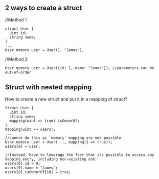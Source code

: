 ## 2 ways to create a struct

//Method 1
```
struct User {
  uint id;
  string name;
}
...
User memory user = User(1, "James");
```

//Method 2
```
User memory user = User({id: 1, name: "James"}); //parameters can be out-of-order
```

## Struct with nested mapping

How to create a new struct and put it in a mapping of struct?

```
Struct User {
  uint id;
  string name;
  mapping(uint => true) isOwnerOf;
}
mapping(uint => users);
...
//cannot do this as `memory` mapping are not possible
User memory user = User(..., mapping(1 => true));
users[0] = user;

//Instead, have to leverage the fact that its possible to access any mapping entry, including non-existing one:
users[0].id = 0;
users[0].name = "James";
users[0].isOwnerOf[10] = true;
```